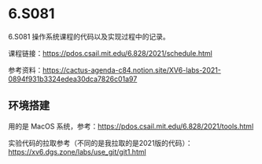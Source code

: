 # 6.S081

6.S081 操作系统课程的代码以及实现过程中的记录。

课程链接：https://pdos.csail.mit.edu/6.828/2021/schedule.html

参考资料：https://cactus-agenda-c84.notion.site/XV6-labs-2021-0894f931b3324edea30dca7826c01a97



## 环境搭建

用的是 MacOS 系统，参考：https://pdos.csail.mit.edu/6.828/2021/tools.html

实验代码的拉取参考（不同的是我拉取的是2021版的代码）：https://xv6.dgs.zone/labs/use_git/git1.html



